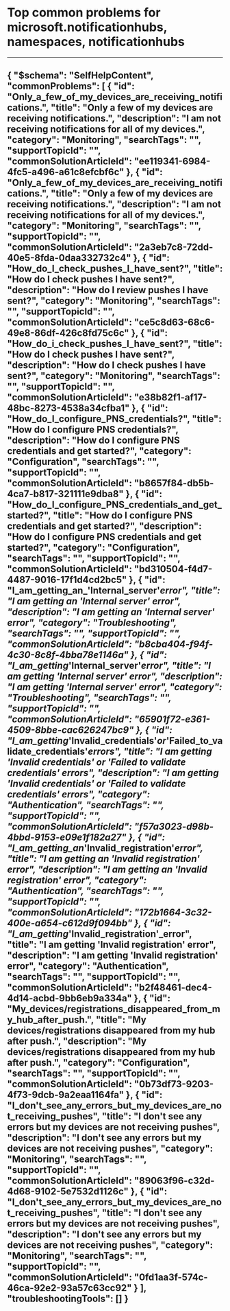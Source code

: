 <properties
	pageTitle="Top common problems for microsoft.notificationhubs, namespaces, notificationhubs"
	description="Top common problems for microsoft.notificationhubs, namespaces, notificationhubs"        
	service="microsoft.notificationhubs"
	resource="namespaces"
	resourceTags="notificationhubs"
	authors="locphan"
	ms.author="locphan"
	displayOrder=""
	articleId="b31b97e0-3316-463c-85fa-b6d29e2e8046"
	selfHelpType="diagnoseandsolve"
	productPesIds="15973"
	cloudEnvironments="public"
/>
# Top common problems for microsoft.notificationhubs, namespaces, notificationhubs
---
{
    "$schema": "SelfHelpContent",
    "commonProblems": [
        {
            "id": "Only_a_few_of_my_devices_are_receiving_notifications.",
            "title": "Only a few of my devices are receiving notifications.",
            "description": "I am not receiving notifications for all of my devices.",
            "category": "Monitoring",
            "searchTags": "",
            "supportTopicId": "",
            "commonSolutionArticleId": "ee119341-6984-4fc5-a496-a61c8efcbf6c"
        },
        {
            "id": "Only_a_few_of_my_devices_are_receiving_notifications.",
            "title": "Only a few of my devices are receiving notifications.",
            "description": "I am not receiving notifications for all of my devices.",
            "category": "Monitoring",
            "searchTags": "",
            "supportTopicId": "",
            "commonSolutionArticleId": "2a3eb7c8-72dd-40e5-8fda-0daa332732c4"
        },
        {
            "id": "How_do_I_check_pushes_I_have_sent?",
            "title": "How do I check pushes I have sent?",
            "description": "How do I review pushes I have sent?",
            "category": "Monitoring",
            "searchTags": "",
            "supportTopicId": "",
            "commonSolutionArticleId": "ce5c8d63-68c6-49e8-86df-426c8fd75c6c"
        },
        {
            "id": "How_do_i_check_pushes_I_have_sent?",
            "title": "How do I check pushes I have sent?",
            "description": "How do I check pushes I have sent?",
            "category": "Monitoring",
            "searchTags": "",
            "supportTopicId": "",
            "commonSolutionArticleId": "e38b82f1-af17-48bc-8273-4538a34cfba1"
        },
        {
            "id": "How_do_I_configure_PNS_credentials?",
            "title": "How do I configure PNS credentials?",
            "description": "How do I configure PNS credentials and get started?",
            "category": "Configuration",
            "searchTags": "",
            "supportTopicId": "",
            "commonSolutionArticleId": "b8657f84-db5b-4ca7-b817-321111e9dba8"
        },
        {
            "id": "How_do_I_configure_PNS_credentials_and_get_started?",
            "title": "How do I configure PNS credentials and get started?",
            "description": "How do I configure PNS credentials and get started?",
            "category": "Configuration",
            "searchTags": "",
            "supportTopicId": "",
            "commonSolutionArticleId": "bd310504-f4d7-4487-9016-17f1d4cd2bc5"
        },
        {
            "id": "I_am_getting_an_'Internal_server'_error",
            "title": "I am getting an 'Internal server' error",
            "description": "I am getting an 'Internal server' error",
            "category": "Troubleshooting",
            "searchTags": "",
            "supportTopicId": "",
            "commonSolutionArticleId": "b8cba404-f94f-4c30-8c8f-4bba78e1146a"
        },
        {
            "id": "I_am_getting_'Internal_server'_error",
            "title": "I am getting 'Internal server' error",
            "description": "I am getting 'Internal server' error",
            "category": "Troubleshooting",
            "searchTags": "",
            "supportTopicId": "",
            "commonSolutionArticleId": "65901f72-e361-4509-8bbe-cac626247bc9"
        },
        {
            "id": "I_am_getting_'Invalid_credentials'_or_'Failed_to_validate_credentials'_errors",
            "title": "I am getting 'Invalid credentials' or 'Failed to validate credentials' errors",
            "description": "I am getting 'Invalid credentials' or 'Failed to validate credentials' errors",
            "category": "Authentication",
            "searchTags": "",
            "supportTopicId": "",
            "commonSolutionArticleId": "f57a3023-d98b-4bbd-9153-e09e1f182a27"
        },
        {
            "id": "I_am_getting_an_'Invalid_registration'_error",
            "title": "I am getting an 'Invalid registration' error",
            "description": "I am getting an 'Invalid registration' error",
            "category": "Authentication",
            "searchTags": "",
            "supportTopicId": "",
            "commonSolutionArticleId": "172b1664-3c32-400e-a654-c612d9f094bb"
        },
        {
            "id": "I_am_getting_'Invalid_registration'_error",
            "title": "I am getting 'Invalid registration' error",
            "description": "I am getting 'Invalid registration' error",
            "category": "Authentication",
            "searchTags": "",
            "supportTopicId": "",
            "commonSolutionArticleId": "b2f48461-dec4-4d14-acbd-9bb6eb9a334a"
        },
        {
            "id": "My_devices/registrations_disappeared_from_my_hub_after_push.",
            "title": "My devices/registrations disappeared from my hub after push.",
            "description": "My devices/registrations disappeared from my hub after push.",
            "category": "Configuration",
            "searchTags": "",
            "supportTopicId": "",
            "commonSolutionArticleId": "0b73df73-9203-4f73-9dcb-9a2eaa1164fa"
        },
        {
            "id": "I_don't_see_any_errors_but_my_devices_are_not_receiving_pushes",
            "title": "I don't see any errors but my devices are not receiving pushes",
            "description": "I don't see any errors but my devices are not receiving pushes",
            "category": "Monitoring",
            "searchTags": "",
            "supportTopicId": "",
            "commonSolutionArticleId": "89063f96-c32d-4d68-9102-5e7532d1126c"
        },
        {
            "id": "I_don't_see_any_errors_but_my_devices_are_not_receiving_pushes",
            "title": "I don't see any errors but my devices are not receiving pushes",
            "description": "I don't see any errors but my devices are not receiving pushes",
            "category": "Monitoring",
            "searchTags": "",
            "supportTopicId": "",
            "commonSolutionArticleId": "0fd1aa3f-574c-46ca-92e2-93a57c63cc92"
        }
    ],
    "troubleshootingTools": []
}
---
